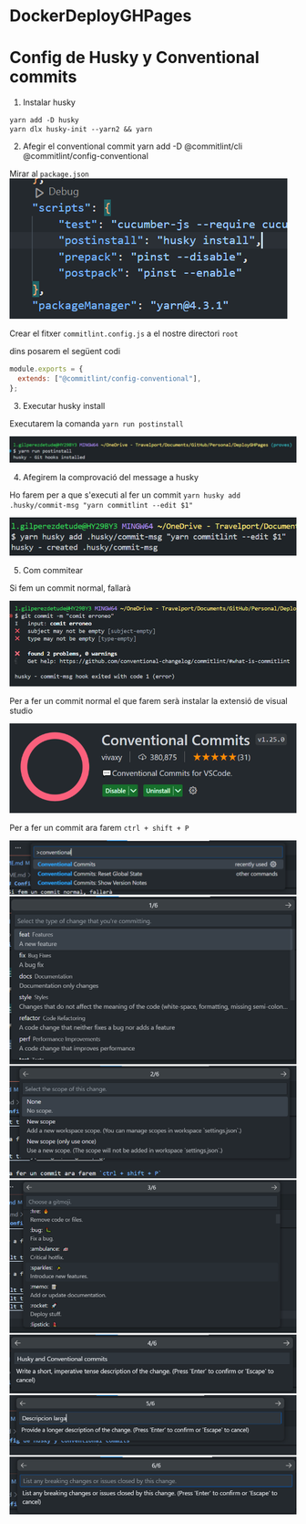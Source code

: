 # DockerDeployGHPages

# Config de Husky y Conventional commits

1. Instalar husky
```
yarn add -D husky
yarn dlx husky-init --yarn2 && yarn

```
2. Afegir el conventional commit
yarn add -D @commitlint/cli @commitlint/config-conventional

Mirar al `package.json`
![alt text](.images/image.png)

Crear el fitxer `commitlint.config.js` a el nostre directori `root`

dins posarem el següent codi

```JavaScript
module.exports = {
  extends: ["@commitlint/config-conventional"],
};
```
3. Executar husky install

Executarem la comanda `yarn run postinstall`

![alt text](.images/image-1.png)

4. Afegirem la comprovació del message a husky

Ho farem per a que s'executi al fer un commit
`yarn husky add .husky/commit-msg "yarn commitlint --edit $1"`

![alt text](.images/image-2.png)

5. Com commitear

Si fem un commit normal, fallarà

![alt text](.images/image-3.png)

Per a fer un commit normal el que farem serà instalar la extensió de visual studio

![alt text](.images/image-4.png)

Per a fer un commit ara farem `ctrl + shift + P`

![alt text](.images/image-5.png)
![alt text](.images/image-6.png)
![alt text](.images/image-7.png)
![alt text](.images/image-8.png)
![alt text](.images/image-10.png)
![alt text](.images/image-11.png)
![alt text](.images/image-12.png)
